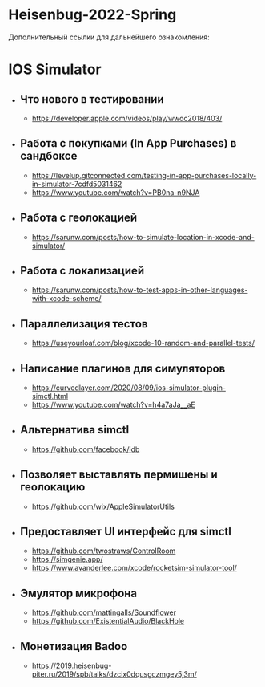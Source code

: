 # Heisenbug-2022-Spring
Дополнительный ссылки для дальнейшего ознакомления:
# IOS Simulator
  - ## Что нового в тестировании
       - https://developer.apple.com/videos/play/wwdc2018/403/ 
  - ## Работа с покупками (In App Purchases) в сандбоксе 
       - https://levelup.gitconnected.com/testing-in-app-purchases-locally-in-simulator-7cdfd5031462
       - https://www.youtube.com/watch?v=PB0na-n9NJA
  - ## Работа с геолокацией
       - https://sarunw.com/posts/how-to-simulate-location-in-xcode-and-simulator/
  - ## Работа с локализацией
       - https://sarunw.com/posts/how-to-test-apps-in-other-languages-with-xcode-scheme/
  - ## Параллелизация тестов
       - https://useyourloaf.com/blog/xcode-10-random-and-parallel-tests/
  - ## Написание плагинов для симуляторов 
       - https://curvedlayer.com/2020/08/09/ios-simulator-plugin-simctl.html
       - https://www.youtube.com/watch?v=h4a7aJa__aE 
  - ## Альтернатива simctl
       - https://github.com/facebook/idb 
  - ## Позволяет выставлять пермишены и геолокацию
       - https://github.com/wix/AppleSimulatorUtils
  - ## Предоставляет UI интерфейс для simctl
       - https://github.com/twostraws/ControlRoom
       - https://simgenie.app/
       - https://www.avanderlee.com/xcode/rocketsim-simulator-tool/
  - ## Эмулятор микрофона 
       - https://github.com/mattingalls/Soundflower
       - https://github.com/ExistentialAudio/BlackHole
  - ## Монетизация Badoo
       - https://2019.heisenbug-piter.ru/2019/spb/talks/dzcix0dqusgczmgey5j3m/ 


